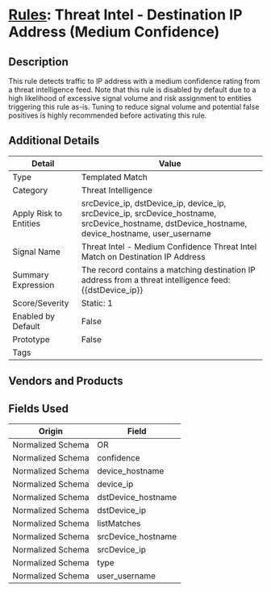 # [Rules](README.md): Threat Intel - Destination IP Address (Medium Confidence)

## Description
This rule detects traffic to IP address with a medium confidence rating from a threat intelligence feed.
Note that this rule is disabled by default due to a high likelihood of excessive signal volume and risk assignment to entities triggering this rule as-is. Tuning to reduce signal volume and potential false positives is highly recommended before activating this rule.

## Additional Details
|Detail|Value|
|----|----|
|Type|Templated Match|
|Category|Threat Intelligence|
|Apply Risk to Entities|srcDevice_ip, dstDevice_ip, device_ip, srcDevice_ip, srcDevice_hostname, srcDevice_hostname, dstDevice_hostname, device_hostname, user_username|
|Signal Name|Threat Intel - Medium Confidence Threat Intel Match on Destination IP Address|
|Summary Expression|The record contains a matching destination IP address from a threat intelligence feed: {{dstDevice_ip}}|
|Score/Severity|Static: 1|
|Enabled by Default|False|
|Prototype|False|
|Tags||
## Vendors and Products


## Fields Used

|Origin|Field|
|----|----|
|Normalized Schema|OR|
|Normalized Schema|confidence|
|Normalized Schema|device_hostname|
|Normalized Schema|device_ip|
|Normalized Schema|dstDevice_hostname|
|Normalized Schema|dstDevice_ip|
|Normalized Schema|listMatches|
|Normalized Schema|srcDevice_hostname|
|Normalized Schema|srcDevice_ip|
|Normalized Schema|type|
|Normalized Schema|user_username|


